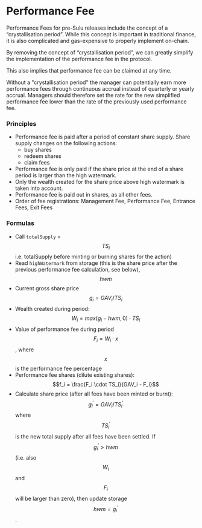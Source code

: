 # Performance Fee

Performance Fees for pre-Sulu releases include the concept of a “crystallisation period”. While this concept is important in traditional finance, it is also complicated and gas-expensive to properly implement on-chain.

By removing the concept of “crystallisation period”, we can greatly simplify the implementation of the performance fee in the protocol.

This also implies that performance fee can be claimed at any time.&#x20;

Without a "crystallisation period" the manager can potentially earn more performance fees through continuous accrual instead of quarterly or yearly accrual. Managers should therefore set the rate for the new simplified performance fee lower than the rate of the previously used performance fee.

### Principles

* Performance fee is paid after a period of constant share supply. Share supply changes on the following actions:
  * buy shares
  * redeem shares
  * claim fees
* Performance fee is only paid if the share price at the end of a share period is larger than the high watermark.
* Only the wealth created for the share price above high watermark is taken into account.
* Performance fee is paid out in shares, as all other fees.
* Order of fee registrations: Management Fee, Performance Fee, Entrance Fees, Exit Fees

### Formulas

* Call `totalSupply` = $$TS_i$$ i.e. totalSupply before minting or burning shares for the action)
* Read `highWatermark` from storage (this is the share price after the previous performance fee calculation, see below), $$hwm$$
* Current gross share price $$g_i = GAV_i / TS_i$$
* Wealth created during period: $$W_i = max(g_i - hwm, 0) \cdot TS_i$$
* Value of performance fee during period $$F_i = W_i \cdot x%$$, where $$x$$is the performance fee percentage
* Performance fee shares (dilute existing shares): $$f_i = \frac{F_i \cdot TS_i}{GAV_i - F_i}$$
* Calculate share price (after all fees have been minted or burnt): $$g_i^\prime = GAV_i / TS_i^\prime$$ where $$TS^\prime_i$$ is the new total supply after all fees have been settled. If $$g^\prime_i > hwm$$ (i.e. also $$W_i$$ and $$F_i$$ will be larger than zero), then update storage $$hwm = g^\prime_i$$.

